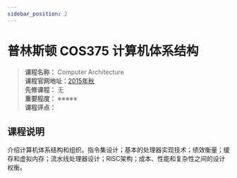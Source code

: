 ```yaml
---
sidebar_position: 2
---
```


# 普林斯顿 COS375 计算机体系结构




>**课程名称：** Computer Architecture  
**课程官网地址：**[2015年秋](https://www.cs.princeton.edu/courses/archive/fall15/cos375/)    
**先修课程：** 无  
**重要程度：** ※※※※※  
**课程评点：** 

## 课程说明
介绍计算机体系结构和组织。指令集设计；基本的处理器实现技术；绩效衡量；缓存和虚拟内存；流水线处理器设计；RISC架构；成本、性能和复杂性之间的设计权衡。




